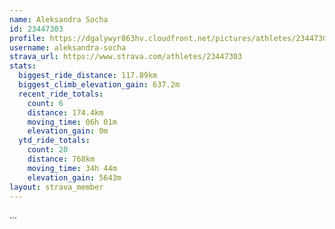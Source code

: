 ```yaml
---
name: Aleksandra Socha
id: 23447303
profile: https://dgalywyr863hv.cloudfront.net/pictures/athletes/23447303/14745546/4/large.jpg
username: aleksandra-socha
strava_url: https://www.strava.com/athletes/23447303
stats:
  biggest_ride_distance: 117.89km
  biggest_climb_elevation_gain: 637.2m
  recent_ride_totals:
    count: 6
    distance: 174.4km
    moving_time: 06h 01m
    elevation_gain: 0m
  ytd_ride_totals:
    count: 20
    distance: 768km
    moving_time: 34h 44m
    elevation_gain: 5643m
layout: strava_member
--- 
```

...
